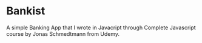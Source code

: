# Bankist

A simple Banking App that I wrote in Javacript through Complete Javascript course by Jonas Schmedtmann from Udemy.
